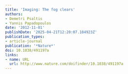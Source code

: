 ```yaml
---
title: 'Imaging: The fog clears'
authors:
- Demetri Psaltis
- Yannis Papadopoulos
date: '2012-11-01'
publishDate: '2025-04-21T12:20:07.184923Z'
publication_types:
- article-journal
publication: '*Nature*'
doi: 10.1038/491197a
links:
- name: URL
  url: http://www.nature.com/doifinder/10.1038/491197a
---
```

